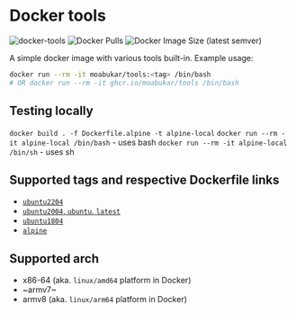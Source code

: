 # Docker tools

![docker-tools](https://github.com/moabukar/docker-tools/workflows/docker-tools/badge.svg?branch=main)
![Docker Pulls](https://img.shields.io/docker/pulls/moabukar/tools)
![Docker Image Size (latest semver)](https://img.shields.io/docker/image-size/moabukar/tools?sort=semver)

A simple docker image with various tools built-in. Example usage:

```bash
docker run --rm -it moabukar/tools:<tag> /bin/bash
# OR docker run --rm -it ghcr.io/moabukar/tools /bin/bash
```

## Testing locally

`docker build . -f Dockerfile.alpine -t alpine-local`
`docker run --rm -it alpine-local /bin/bash` - uses bash
`docker run --rm -it alpine-local /bin/sh` - uses sh

Supported tags and respective Dockerfile links
----
- [`ubuntu2204`](https://github.com/moabukar/docker-tools/blob/main/Dockerfile.ubuntu2204)
- [`ubuntu2004`, `ubuntu`, `latest`](https://github.com/moabukar/docker-tools/blob/main/Dockerfile.ubuntu2004)
- [`ubuntu1804`](https://github.com/moabukar/docker-tools/blob/main/Dockerfile.ubuntu1804)
- [`alpine`](https://github.com/moabukar/docker-tools/blob/main/Dockerfile.alpine)

Supported arch
----
- x86-64 (aka. `linux/amd64` platform in Docker)
- ~armv7~
- armv8 (aka. `linux/arm64` platform in Docker)
